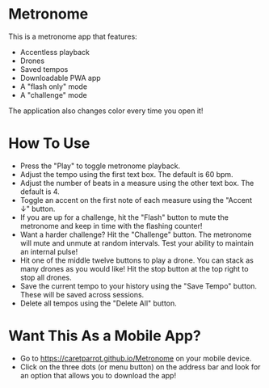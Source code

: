 # Metronome

This is a metronome app that features:
- Accentless playback
- Drones
- Saved tempos
- Downloadable PWA app
- A "flash only" mode
- A "challenge" mode
  
The application also changes color every time you open it!

# How To Use
- Press the "Play" to toggle metronome playback.
- Adjust the tempo using the first text box. The default is 60 bpm.
- Adjust the number of beats in a measure using the other text box. The default is 4.
- Toggle an accent on the first note of each measure using the "Accent ↓" button.
- If you are up for a challenge, hit the "Flash" button to mute the metronome and keep in time with the flashing counter!
- Want a harder challenge? Hit the "Challenge" button. The metronome will mute and unmute at random intervals. Test your ability to maintain an internal pulse!
- Hit one of the middle twelve buttons to play a drone. You can stack as many drones as you would like! Hit the stop button at the top right to stop all drones.
- Save the current tempo to your history using the "Save Tempo" button. These will be saved across sessions.
- Delete all tempos using the "Delete All" button.

# Want This As a Mobile App?
- Go to https://caretparrot.github.io/Metronome on your mobile device.
- Click on the three dots (or menu button) on the address bar and look for an option that allows you to download the app!